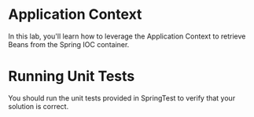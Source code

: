 # Application Context

In this lab, you'll learn how to leverage the Application Context to retrieve Beans from the Spring IOC container.

# Running Unit Tests

You should run the unit tests provided in SpringTest to verify that your solution is correct.
